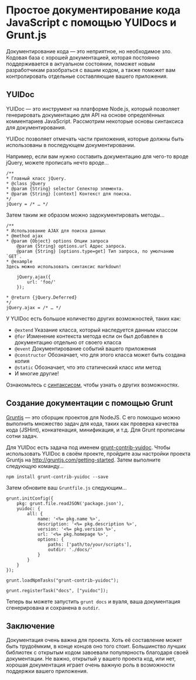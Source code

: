 # Простое документирование кода JavaScript с помощью YUIDocs и Grunt.js

Документирование кода — это неприятное, но необходимое зло. Кодовая база с 
хорошей документацией, которая постоянно поддерживается в актуальном состоянии, 
поможет новым разработчикам разобраться с вашим кодом, а также поможет вам 
контролировать отдельные составляющие вашего приложения.

## YUIDoc

YUIDoc — это инструмент на платформе Node.js, который позволяет генерировать 
документацию для API на основе определённых комментариев JavaScript. Рассмотрим 
некоторые основы синтаксиса для документирования.

YUIDoc позволяет отмечать части приложения, которые должны быть использованы в 
последующем документировании.

Например, если вам нужно составить документацию для чего-то вроде jQuery, можете 
прописать нечто вроде…

    /**
    * Главный класс jQuery.
    * @class jQuery
    * @param {String} selector Селектор элемента.
    * @param {String} [context] Контекст для поиска.
    */
    jQuery = /* … */

Затем таким же образом можно задокументировать методы…

    /**
    * Использование AJAX для поиска данных
    * @method ajax
    * @param {Object} options Опции запроса
        @param {String} options.url Адрес запроса.
        @param {String} [options.type=get] Тип запроса, по умолчанию `GET`.
    * @example
    Здесь можно использовать синтаксис markdown!

        jQuery.ajax({ 
            url: 'foo/'
        });

    * @return {jQuery.Deferred}
    */ 
    jQuery.ajax = /* … */

У YUIDoc есть большое количество других возможностей, таких как:

* `@extend` Указание класса, который наследуется данным классом
* `@for` Изменение контекста метода если он был добавлен в документацию отдельно 
от своего класса
* `@event` Документирование событий вашего приложения
* `@constructor` Обозначает, что для этого класса может быть создана копия
* `@static` Обозначает, что это статический класс или метод
* И многие другие!

Ознакомьтесь с [синтаксисом][1], чтобы узнать о других возможностях.

## Создание документации с помощью Grunt

[Gruntjs][2] — это сборщик проектов для NodeJS. С его помощью можно выполнить 
множество задач для кода, таких как проверка качества кода (JSHint), 
конкатенация, минификация, и т.д. Для Grunt прописаны сотни задач. 

Для YUIDoc есть задача под именем [grunt-contrib-yuidoc][3]. Чтобы использовать 
YUIDoc в своём проекте, пройдите азы настройки проекта Gruntjs на 
http://gruntjs.com/getting-started. Затем выполните следующую команду…

    npm install grunt-contrib-yuidoc --save

Затем обновите ваш `Gruntfile.js` следующим…

    grunt.initConfig({
        pkg: grunt.file.readJSON('package.json'),
        yuidoc: {
            all: {
                name: '<%= pkg.name %>',
                description: '<%= pkg.description %>',
                version: '<%= pkg.version %>',
                url: '<%= pkg.homepage %>',
                options: {
                    paths: ['path/to/your/scripts'],
                    outdir: './docs/'
                }
            }
        }
    });

    grunt.loadNpmTasks("grunt-contrib-yuidoc");

    grunt.registerTask("docs", ["yuidoc"]);

Теперь вы можете запустить `grunt docs` и вуаля, ваша документация сгенерирована 
и сохранена в `outdir`.

## Заключение

Документация очень важна для проекта. Хоть её составление может быть трудоёмким, 
в конце концов оно того стоит. Большинство лучших библиотек с открытым кодом 
завоевали популярность благодаря своей документации. Не важно, открытый у вашего 
проекта код, или нет, хорошая документация играет очень важную роль в 
возможности поддержки вашего приложения. 

[1]: http://tech.pro/tutorial/1729/easy-javascript-documentation-with-yuidocs-and-gruntjs
[2]: http://gruntjs.com/
[3]: https://github.com/gruntjs/grunt-contrib-yuidoc